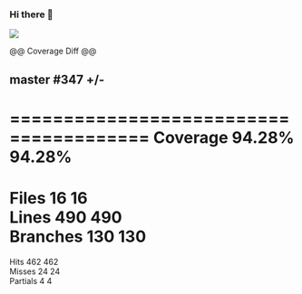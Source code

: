 ### Hi there 👋

<!--
**monggoose/monggoose** is a ✨ _special_ ✨ repository because its `README.md` (this file) appears on your GitHub profile.

Here are some ideas to get you started:

- 🔭 I’m currently working on ...
- 🌱 I’m currently learning ...
- 👯 I’m looking to collaborate on ...
- 🤔 I’m looking for help with ...
- 💬 Ask me about ...
- 📫 How to reach me: ...
- 😄 Pronouns: ...
- ⚡ Fun fact: ...
-->
<img src="https://img.shields.io/badge/Python-3766AB?style=flat-square&logo=Python&logoColor=white"/></a>

@@           Coverage Diff           @@
##           master     #347   +/-   ##
=======================================
  Coverage   94.28%   94.28%           
=======================================
  Files          16       16           
  Lines         490      490           
  Branches      130      130           
=======================================
  Hits          462      462           
  Misses         24       24           
  Partials        4        4     
